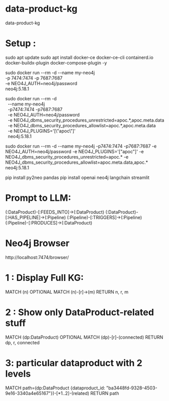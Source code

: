 # data-product-kg
data-product-kg

# Setup :

sudo apt update
sudo apt install docker-ce docker-ce-cli containerd.io docker-buildx-plugin docker-compose-plugin -y

sudo docker run --rm -d --name my-neo4j  
-p 7474:7474 -p 7687:7687  
-e NEO4J\_AUTH=neo4j/password  
neo4j:5.18.1


sudo docker run --rm -d \
  --name my-neo4j \
  -p7474:7474 -p7687:7687 \
  -e NEO4J\_AUTH=neo4j/password \
  -e NEO4J\_dbms\_security\_procedures\_unrestricted=apoc.\*,apoc.meta.data \
  -e NEO4J\_dbms\_security\_procedures\_allowlist=apoc.\*,apoc.meta.data \
  -e NEO4J\_PLUGINS='\[\\"apoc\\"]' \
  neo4j:5.18.1

 sudo docker run --rm -d   --name my-neo4j   -p7474:7474 -p7687:7687   -e NEO4J_AUTH=neo4j/password   -e NEO4J_PLUGINS='["apoc"]'   -e NEO4J_dbms_security_procedures_unrestricted=apoc.*   -e NEO4J_dbms_security_procedures_allowlist=apoc.meta.data,apoc.*   neo4j:5.18.1


pip install py2neo pandas
pip install openai neo4j langchain streamlit

# Prompt to LLM:
(:DataProduct)-\[:FEEDS\_INTO]->(:DataProduct)
(:DataProduct)-\[:HAS\_PIPELINE]->(:Pipeline)
(:Pipeline)-\[:TRIGGERS]->(:Pipeline)
(:Pipeline)-\[:PRODUCES]->(:DataProduct)

# Neo4j Browser
http://localhost:7474/browser/

# 1 : Display Full KG:
MATCH (n)
OPTIONAL MATCH (n)-\[r]->(m)
RETURN n, r, m

# 2 : Show only DataProduct-related stuff  
MATCH (dp:DataProduct)
OPTIONAL MATCH (dp)-\[r]-(connected)
RETURN dp, r, connected

# 3: particular dataproduct with 2 levels
MATCH path=(dp:DataProduct {dataproduct\_id: "ba3448fd-9328-4503-9e16-3340a4e65167"})-\[\*1..2]-(related)
RETURN path

